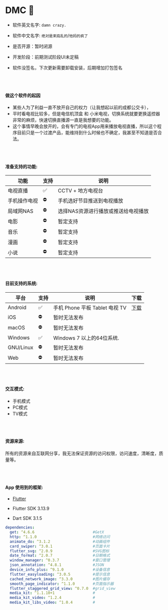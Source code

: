 # <strong>DMC 💖 </strong>

- 软件英文名字:   `damn crazy.`

- 软件中文名字:   `绝对是来捣乱的`/`他妈的疯了`

- 是否开源：暂时闭源
- 开发阶段：前期测试阶段UI未定稿
- 软件没签名，下次更新需要卸载安装，后期增加打包签名


<br></br>
#### 做这个软件的起因

- 某些人为了利益一直不放开自己的权力（让我想起以前的成都公交卡），
- 平时看电视比较多，但是电信机顶盒 和 小米电视，切换系统就要更换遥控器非常的麻烦，快速切换直播源一直是我想要的功能。
- 这个事情早晚会放开的，会有专门的电视App用来播放电视直播，所以这个程序目前只是一个过渡产品，能维持到什么时候也不确定，我甚至不知道是否合法。

<br></br>
#### 准备支持的功能:

| 功能 | 支持 | 说明 | 
| -------- | ----- | ----- |
| 电视直播     | ✅    |  CCTV + 地方电视台  |
| 手机操作电视  | ⛔    |  手机选好节目推送到电视播放  |
| 局域网NAS    | ⛔    |  选择NAS资源进行播放或推送给电视播放 |
| 电影         | ⛔    | 暂定支持  |
| 音乐         | ⛔    | 暂定支持  |
| 漫画         | ⛔    | 暂定支持  |
| 小说         | ⛔    | 暂定支持  |

<br></br>
#### 目前支持的系统:

| 平台 | 支持 | 说明 | 下载 |
| -------- | ----- | ----- | ---- |
| Android     | ✅    | 手机 Phone 平板 Tablet 电视 TV  | [下载](https://github.com/944095635/DMC/releases) |
| iOS         | ⛔    | 暂时无法发布         |  |
| macOS       | ⛔    | 暂时无法发布         |  |
| Windows     | ✅    | Windows 7 以上的64位系统. |  |
| GNU/Linux   | ⛔    | 暂时无法发布   | |
| Web         | ⛔    | 暂时无法发布    |  |

<br></br>
#### 交互模式:
- 手机模式
- PC模式
- TV模式

<br></br>
#### 资源来源:

所有的资源来自互联网分享，我无法保证资源的访问权限，访问速度，清晰度，质量等。

<br></br>
#### App 使用到的框架:
- [Flutter](https://flutter.dev/)
  
- Flutter SDK 3.13.9

- Dart SDK 3.1.5

```yaml
dependencies:
  get: ^4.6.6                          #GetX
  http: ^1.1.0                         #网络访问
  animate_do: ^3.1.2                   #动画组件
  card_swiper: ^3.0.1                  #页面卡片
  flutter_svg: ^2.0.9                  #SVG图标
  date_format: ^2.0.7                  #日期格式
  window_manager: ^0.3.7               #窗口管理
  json_annotation: ^4.8.1              #JSON
  device_info_plus: ^9.1.0             #设备信息
  flutter_easyloading: ^3.0.5          #提示信息
  cached_network_image: ^3.3.0         #图片缓存
  smooth_page_indicator: ^1.1.0        #页面指示器
  flutter_staggered_grid_view: ^0.7.0  #grid_view
  media_kit: ^1.1.10+1                 #
  media_kit_video: ^1.2.4              #
  media_kit_libs_video: ^1.0.4         #
```
